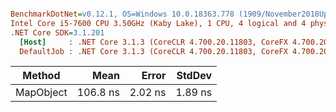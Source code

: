 ``` ini

BenchmarkDotNet=v0.12.1, OS=Windows 10.0.18363.778 (1909/November2018Update/19H2)
Intel Core i5-7600 CPU 3.50GHz (Kaby Lake), 1 CPU, 4 logical and 4 physical cores
.NET Core SDK=3.1.201
  [Host]     : .NET Core 3.1.3 (CoreCLR 4.700.20.11803, CoreFX 4.700.20.12001), X64 RyuJIT  [AttachedDebugger]
  DefaultJob : .NET Core 3.1.3 (CoreCLR 4.700.20.11803, CoreFX 4.700.20.12001), X64 RyuJIT


```
|    Method |     Mean |   Error |  StdDev |
|---------- |---------:|--------:|--------:|
| MapObject | 106.8 ns | 2.02 ns | 1.89 ns |
